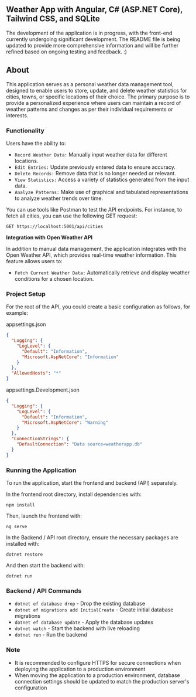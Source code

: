 ## Weather App with Angular, C# (ASP.NET Core), Tailwind CSS, and SQLite

The development of the application is in progress, with the front-end currently undergoing significant development. The README file is being updated to provide more comprehensive information and will be further refined based on ongoing testing and feedback. :)

## About

This application serves as a personal weather data management tool, designed to enable users to store, update, and delete weather statistics for cities, towns, or specific locations of their choice. The primary purpose is to provide a personalized experience where users can maintain a record of weather patterns and changes as per their individual requirements or interests.

### Functionality

Users have the ability to:

- `Record Weather Data:` Manually input weather data for different locations.
- `Edit Entries:` Update previously entered data to ensure accuracy.
- `Delete Records:` Remove data that is no longer needed or relevant.
- `View Statistics:` Access a variety of statistics generated from the input data.
- `Analyze Patterns:` Make use of graphical and tabulated representations to analyze weather trends over time.

You can use tools like Postman to test the API endpoints. For instance, to fetch all cities, you can use the following GET request:

```plaintext
GET https://localhost:5001/api/cities
```

<b>Integration with Open Weather API</b>

In addition to manual data management, the application integrates with the Open Weather API, which provides real-time weather information. This feature allows users to:

- `Fetch Current Weather Data:` Automatically retrieve and display weather conditions for a chosen location.

### Project Setup

For the root of the API, you could create a basic configuration as follows, for example:

appsettings.json

```json
{
  "Logging": {
    "LogLevel": {
      "Default": "Information",
      "Microsoft.AspNetCore": "Information"
    }
  },
  "AllowedHosts": "*"
}
```

appsettings.Development.json

```json
{
  "Logging": {
    "LogLevel": {
      "Default": "Information",
      "Microsoft.AspNetCore": "Warning"
    }
  },
  "ConnectionStrings": {
    "DefaultConnection": "Data source=weatherapp.db"
  }
}
```

### Running the Application

To run the application, start the frontend and backend (API) separately.

In the frontend root directory, install dependencies with:

```
npm install
```

Then, launch the frontend with:

```
ng serve
```

In the Backend / API root directory, ensure the necessary packages are installed with:

```
dotnet restore
```

And then start the backend with:

```
dotnet run
```

### Backend / API Commands

- `dotnet ef database drop` - Drop the existing database
- `dotnet ef migrations add InitialCreate` - Create initial database migrations
- `dotnet ef database update` - Apply the database updates
- `dotnet watch` - Start the backend with live reloading
- `dotnet run` - Run the backend

### Note

- It is recommended to configure HTTPS for secure connections when deploying the application to a production environment
- When moving the application to a production environment, database connection settings should be updated to match the production server's configuration
